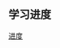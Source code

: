 ## 学习进度
[进度](https://www.bilibili.com/video/BV1Fa41157Dc/?spm_id_from=pageDriver&vd_source=26b5f24919aeb671ba1dbff34904c160)
